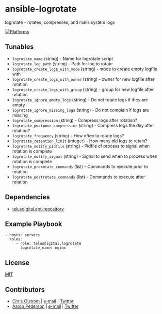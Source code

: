 # ansible-logrotate

logrotate - rotates, compresses, and mails system logs

[![Platforms](http://img.shields.io/badge/platforms-ubuntu-lightgrey.svg?style=flat)](#)

Tunables
--------
* ```logrotate_name``` (string) - Name for logrotate script
* ```logrotate_log_path``` (string) - Path for log to rotate
* ```logrotate_create_logs_with_mode``` (string) - mode to create empty logfile with
* ```logrotate_create_logs_with_owner``` (string) - owner for new logfile after rotation
* ```logrotate_create_logs_with_group``` (string) - group for new logfile after rotation
* ```logrotate_ignore_empty_logs``` (string) - Do not rotate logs if they are empty
* ```logrotate_ignore_missing_logs``` (string) - Do not complain if logs are missing
* ```logrotate_compression``` (string) - Compress logs after rotation?
* ```logrotate_postpone_compression``` (string) - Compress logs the day after rotation?
* ```logrotate_frequency``` (string) - How often to rotate logs?
* ```logrotate_retention_limit``` (integer) - How many old logs to retain?
* ```logrotate_notify_pidfile``` (string) - Pidfile of process to signal when rotation is complete
* ```logrotate_notify_signal``` (string) - Signal to send when to process when rotation is complete
* ```logrotate_prerotate_commands``` (list) - Commands to execute prior to rotation
* ```logrotate_postrotate_commands``` (list) - Commands to execute after rotation

Dependencies
------------
* [telusdigital.apt-repository](https://github.com/telusdigital/ansible-apt-repository/)

Example Playbook
----------------
    - hosts: servers
      roles:
         - role: telusdigital.logrotate
           logrotate_name: nginx

License
-------
[MIT](https://tldrlegal.com/license/mit-license)

Contributors
------------
* [Chris Olstrom](https://colstrom.github.io/) | [e-mail](mailto:chris@olstrom.com) | [Twitter](https://twitter.com/ChrisOlstrom)
* [Aaron Pederson](https://aaronpederson.github.io) | [e-mail](mailto:aaronpederson@gmail.com) | [Twitter](https://twitter.com/GunFuSamurai) 
